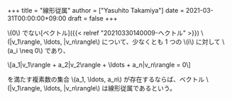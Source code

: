 +++
title = "線形従属"
author = ["Yasuhito Takamiya"]
date = 2021-03-31T00:00:00+09:00
draft = false
+++

\\(0\\) でない[ベクトル]({{< relref "20210330140009-ヘクトル" >}}) \\(|v\_1\rangle, \ldots, |v\_n\rangle\\) について、少なくとも 1 つの \\(i\\) に対して \\(a\_i \neq 0\\) であり、

\\[a\_1|v\_1\rangle + a\_2|v\_2\rangle + \ldots + a\_n|v\_n\rangle = 0\\]

を満たす複素数の集合 \\(a\_1, \ldots, a\_n\\) が存在するならば、ベクトル \\(|v\_1\rangle, \ldots, |v\_n\rangle\\) は線形従属であるという。
